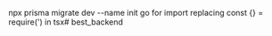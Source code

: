 npx prisma migrate dev --name init
 go for import replacing const {} = require(') in tsx# best_backend
